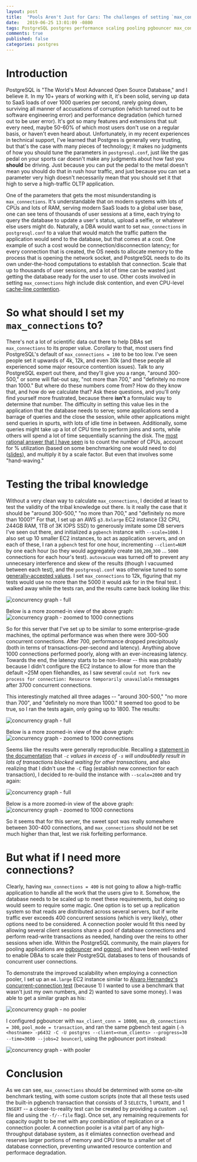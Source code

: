 ```yaml
---
layout: post
title:  "Pools Aren't Just for Cars: The challenges of setting `max_connections` and why you should use a connection pooler"
date:   2019-06-25 13:01:09 -0800
tags: PostgreSQL postgres performance scaling pooling pgbouncer max_connections
comments: true
published: false
categories: postgres
---
```


# Introduction
PostgreSQL is "The World's Most Advanced Open Source Database," and I believe it.  In my 10+ years of working with it, it's been solid, serving up data to SaaS loads of over 1000 queries per second, rarely going down, surviving all manner of accusations of corruption (which turned out to be software engineering error) and performance degradation (which turned out to be user error).  It's got so many features and extensions that suit every need, maybe 50-60% of which most users don't use on a regular basis, or haven't even heard about.  Unfortunately, in my recent experiences in technical support, I've learned that Postgres is generally very trusting, but that's the case with many pieces of technology; it makes no judgments of how you should tune the parameters in `postgresql.conf`, just like the gas pedal on your sports car doesn't make any judgments about how fast you __should__ be driving.  Just because you can put the pedal to the metal doesn't mean you should do that in rush hour traffic, and just because you can set a parameter very high doesn't necessarily mean that you should set it that high to serve a high-traffic OLTP application.

One of the parameters that gets the most misunderstanding is `max_connections`.  It's understandable that on modern systems with lots of CPUs and lots of RAM, serving modern SaaS loads to a global user base, one can see tens of thousands of user sessions at a time, each trying to query the database to update a user's status, upload a selfie, or whatever else users might do.  Naturally, a DBA would want to set `max_connections` in `postgresql.conf` to a value that would match the traffic pattern the application would send to the database, but that comes at a cost.  One example of such a cost would be connection/disconnection latency; for every connection that is created, the OS needs to allocate memory to the process that is opening the network socket, and PostgreSQL needs to do its own under-the-hood computations to establish that connection.  Scale that up to thousands of user sessions, and a lot of time can be wasted just getting the database ready for the user to use.  Other costs involved in setting `max_connections` high include disk contention, and even CPU-level [cache-line contention](http://richyen.com/postgres/2016/01/14/numa_spinlocks_issue.html).

# So what should I set my `max_connections` to?
There's not a lot of scientific data out there to help DBAs set `max_connections` to its proper value.  Corollary to that, most users find PostgreSQL's default of `max_connections = 100` to be too low.  I've seen people set it upwards of 4k, 12k, and even 30k (and these people all experienced some major resource contention issues).  Talk to any PostgreSQL expert out there, and they'll give you a range, "around 300-500," or some will flat-out say, "not more than 700," and "definitely no more than 1000."  But where do these numbers come from?  How do they know that, and how do we calculate that?  Ask these questions, and you'll only find yourself more frustrated, because there __isn't__ a formulaic way to determine that number.  The difficulty in setting this value lies in the application that the database needs to serve; some applications send a barrage of queries and the close the session, while other applications might send queries in spurts, with lots of idle time in between.  Additionally, some queries might take up a lot of CPU time to perform joins and sorts, while others will spend a lot of time sequentially scanning the disk.  The [most rational answer that I have seen](https://youtu.be/IFIXpm73qtk?t=1216) is to count the number of CPUs, account for % utilization (based on some benchmarking one would need to do) ([slides](https://speakerdeck.com/ongres/postgresql-configuration-for-humans?slide=18)), and multiply it by a scale factor.  But even that involves some "hand-waving."

# Testing the tribal knowledge
Without a very clean way to calculate `max_connections`, I decided at least to test the validity of the tribal knowledge out there.  Is it really the case that it should be "around 300-500," "no more than 700," and "definitely no more than 1000?"  For that, I set up an AWS `g3.8xlarge` EC2 instance (32 CPU, 244GB RAM, 1TB of 3K IOPS SSD) to generously imitate some DB servers I've seen out there, and initialized a `pgbench` instance with `--scale=1000`.  I also set up 10 smaller EC2 instances, to act as application servers, and on each of these, I ran a `pgbench` test for one hour, incrementing `--client=NUM` by one each hour (so they would aggregately create `100`,`200`,`300` ... `5000` connections for each hour's test).  `autovacuum` was turned off to prevent any unnecesary interference and skew of the results (though I vacuumed between each test), and the `postgresql.conf` was otherwise tuned to some [generally-accepted values](https://www.pgconfig.org/#/tuning).  I set `max_connections` to 12k, figuring that my tests would use no more than the 5000 it would ask for in the final test.  I walked away while the tests ran, and the results came back looking like this:

![concurrency graph - full](https://d1wuojemv4s7aw.cloudfront.net/items/441u3m2x1z041O351N2Y/concurrent_connections,%20tps%20and%20latency%20round%201.png?X-CloudApp-Visitor-Id=2823151)

Below is a more zoomed-in view of the above graph:
![concurrency graph - zoomed to 1000 connections](https://d1wuojemv4s7aw.cloudfront.net/items/2g3x0f3p1s2t2F2i2p22/concurrent_connections,%20tps%20and%20latency%20round%201,%201000%20max.png?X-CloudApp-Visitor-Id=2823151)

So for this server that I've set up to be similar to some enterprise-grade machines, the optimal performance was when there were 300-500 concurrent connections.  After 700, performance dropped precipitously (both in terms of transactions-per-second and latency).  Anything above 1000 connections performed poorly, along with an ever-increasing latency.  Towards the end, the latency starts to be non-linear -- this was probably because I didn't configure the EC2 instance to allow for more than the default ~25M open filehandles, as I saw several `could not fork new process for connection: Resource temporarily unavailable` messages after 3700 concurrent connections.

This interestingly matched all three adages -- "around 300-500," "no more than 700", and "definitely no more than 1000."  It seemed too good to be true, so I ran the tests again, only going up to 1800.  The results:

![concurrency graph - full](https://d1wuojemv4s7aw.cloudfront.net/items/0X1a3S3c252Z3J1g191E/concurrent_connections,%20tps%20and%20latency%20round%202.png?X-CloudApp-Visitor-Id=2823151)

Below is a more zoomed-in view of the above graph:
![concurrency graph - zoomed to 1000 connections](https://d1wuojemv4s7aw.cloudfront.net/items/430o3h222n2d0z2j322q/concurrent_connections,%20tps%20and%20latency%20round%202,%201000%20max.png?X-CloudApp-Visitor-Id=2823151)

Seems like the results were generally reproducible.  Recalling a [statement in the documentation](https://www.postgresql.org/docs/current/pgbench.html) that *`-c` values in excess of `-s` will undoubtedly result in lots of transactions blocked waiting for other transactions*, and also realizing that I didn't use the `-C` flag (establish new connection for each transaction), I decided to re-build the instance with `--scale=2000` and try again:

![concurrency graph - full](https://d1wuojemv4s7aw.cloudfront.net/items/0X1a3S3c252Z3J1g191E/concurrent_connections,%20tps%20and%20latency%20round%202.png?X-CloudApp-Visitor-Id=2823151)

Below is a more zoomed-in view of the above graph:
![concurrency graph - zoomed to 1000 connections](https://d1wuojemv4s7aw.cloudfront.net/items/430o3h222n2d0z2j322q/concurrent_connections,%20tps%20and%20latency%20round%202,%201000%20max.png?X-CloudApp-Visitor-Id=2823151)

So it seems that for this server, the sweet spot was really somewhere between 300-400 connections, and `max_connections` should not be set much higher than that, lest we risk forfeiting performance.

# But what if I need more connections?
Clearly, having `max_connections = 400` is not going to allow a high-traffic application to handle all the work that the users give to it.  Somehow, the database needs to be scaled up to meet these requirements, but doing so would seem to require some magic.  One option is to set up a replication system so that reads are distributed across several servers, but if write traffic ever exceeds 400 concurrent sessions (which is very likely), other options need to be considered.  A connection pooler would fit this need by allowing several client sessions share a pool of database connections and perform read-write transactions as needed, handing over the reins to other sessions when idle.  Within the PostgreSQL community, the main players for pooling applications are [pgbouncer](https://pgbouncer.github.io/) and [pgpool](https://www.pgpool.net/mediawiki/index.php/Main_Page), and have been well-tested to enable DBAs to scale their PostgreSQL databases to tens of thousands of concurrent user connections.

To demonstrate the improved scalability when employing a connection pooler, I set up an `m4.large` EC2 instance similar to [Alvaro Hernandez's concurrent-connection test](https://speakerdeck.com/ongres/postgresql-configuration-for-humans?slide=17) (because 1) I wanted to use a benchmark that wasn't just my own numbers, and 2) wanted to save some money).  I was able to get a similar graph as his:

![concurrency graph - no pooler](https://d1wuojemv4s7aw.cloudfront.net/items/200w2v1v0u2i1g3K111N/concurrent_connections,%20tps%20and%20latency,%20no%20pooler.png?X-CloudApp-Visitor-Id=2823151)

I configured pgbouncer with `max_client_conn = 10000`, `max_db_connections = 300`, `pool_mode = transaction`, and ran the same pgbench test again (`-h <hostname> -p6432 -C -U postgres --client=<num_clients> --progress=30 --time=3600 --jobs=2 bouncer`), using the pgbouncer port instead:

![concurrency graph - with pooler]()

# Conclusion
As we can see, `max_connections` should be determined with some on-site benchmark testing, with some custom scripts (note that all these tests used the built-in pgbench transaction that consists of 3 `SELECT`s, 1 `UPDATE`, and 1 `INSERT` -- a closer-to-reality test can be created by providing a custom `.sql` file and using the `-f/--file` flag).  Once set, any remaining requirements for capacity ought to be met with any combination of replication or a connection pooler.  A connection pooler is a vital part of any high-throughput database system, as it elimiates connection overhead and reserves larger portions of memory and CPU time to a smaller set of database connection, preventing unwanted resource contention and performace degradation.
